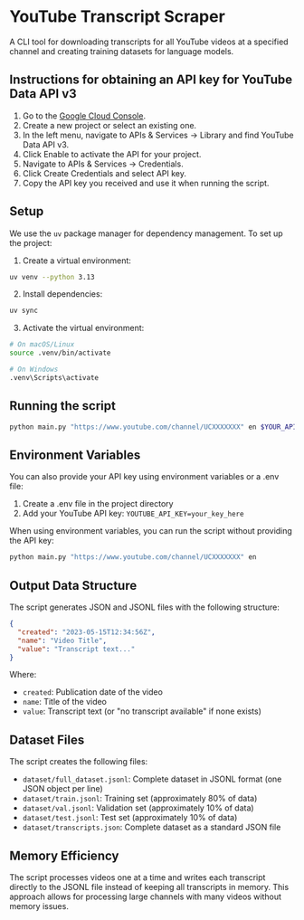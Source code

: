 # YouTube Transcript Scraper

A CLI tool for downloading transcripts for all YouTube videos at a specified channel and creating training datasets for language models.

## Instructions for obtaining an API key for YouTube Data API v3

1. Go to the [Google Cloud Console](https://console.cloud.google.com/).
2. Create a new project or select an existing one.
3. In the left menu, navigate to APIs & Services → Library and find YouTube Data API v3.
4. Click Enable to activate the API for your project.
5. Navigate to APIs & Services → Credentials.
6. Click Create Credentials and select API key.
7. Copy the API key you received and use it when running the script.

## Setup

We use the `uv` package manager for dependency management. To set up the project:

1. Create a virtual environment:
```bash
uv venv --python 3.13
```

2. Install dependencies:
```bash
uv sync
```

3. Activate the virtual environment:
```bash
# On macOS/Linux
source .venv/bin/activate

# On Windows
.venv\Scripts\activate
```

## Running the script
```bash
python main.py "https://www.youtube.com/channel/UCXXXXXXX" en $YOUR_API_KEY
```

## Environment Variables
You can also provide your API key using environment variables or a .env file:

1. Create a .env file in the project directory
2. Add your YouTube API key: `YOUTUBE_API_KEY=your_key_here`

When using environment variables, you can run the script without providing the API key:
```bash
python main.py "https://www.youtube.com/channel/UCXXXXXXX" en
```

## Output Data Structure

The script generates JSON and JSONL files with the following structure:

```json
{
  "created": "2023-05-15T12:34:56Z",
  "name": "Video Title",
  "value": "Transcript text..."
}
```

Where:
- `created`: Publication date of the video
- `name`: Title of the video
- `value`: Transcript text (or "no transcript available" if none exists)

## Dataset Files

The script creates the following files:

- `dataset/full_dataset.jsonl`: Complete dataset in JSONL format (one JSON object per line)
- `dataset/train.jsonl`: Training set (approximately 80% of data)
- `dataset/val.jsonl`: Validation set (approximately 10% of data)
- `dataset/test.jsonl`: Test set (approximately 10% of data)
- `dataset/transcripts.json`: Complete dataset as a standard JSON file

## Memory Efficiency

The script processes videos one at a time and writes each transcript directly to the JSONL file instead of keeping all transcripts in memory. This approach allows for processing large channels with many videos without memory issues.
